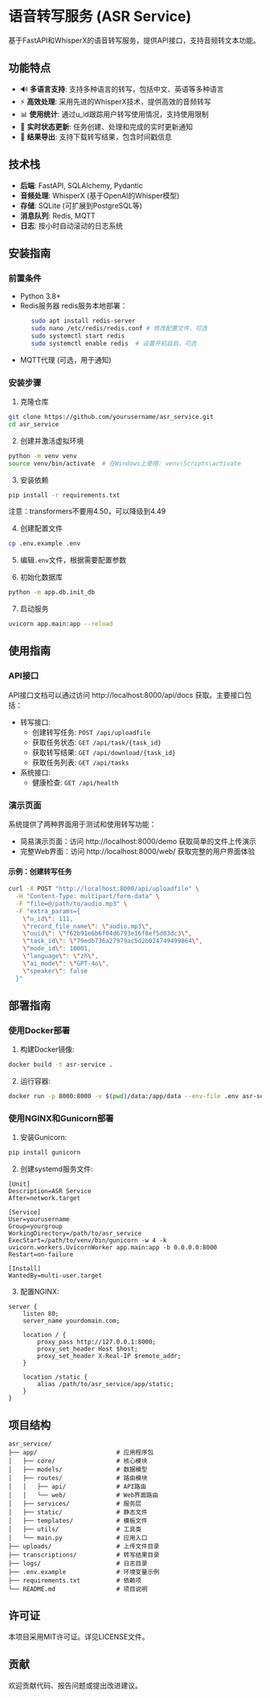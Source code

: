 # 语音转写服务 (ASR Service)

基于FastAPI和WhisperX的语音转写服务，提供API接口，支持音频转文本功能。

## 功能特点

- 🔊 **多语言支持**: 支持多种语言的转写，包括中文、英语等多种语言
- ⚡ **高效处理**: 采用先进的WhisperX技术，提供高效的音频转写
- 📊 **使用统计**: 通过u_id跟踪用户转写使用情况，支持使用限制
- 🔄 **实时状态更新**: 任务创建、处理和完成的实时更新通知
- 📄 **结果导出**: 支持下载转写结果，包含时间戳信息

## 技术栈

- **后端**: FastAPI, SQLAlchemy, Pydantic
- **音频处理**: WhisperX (基于OpenAI的Whisper模型)
- **存储**: SQLite (可扩展到PostgreSQL等)
- **消息队列**: Redis, MQTT
- **日志**: 按小时自动滚动的日志系统

## 安装指南

### 前置条件

- Python 3.8+
- Redis服务器
  redis服务本地部署：
  ```bash
     sudo apt install redis-server
     sudo nano /etc/redis/redis.conf # 修改配置文件，可选
     sudo systemctl start redis
     sudo systemctl enable redis  # 设置开机自启，可选
  ```
- MQTT代理 (可选，用于通知)

### 安装步骤

1. 克隆仓库

```bash
git clone https://github.com/yourusername/asr_service.git
cd asr_service
```

2. 创建并激活虚拟环境

```bash
python -m venv venv
source venv/bin/activate  # 在Windows上使用: venv\Scripts\activate
```

3. 安装依赖

```bash
pip install -r requirements.txt
```
注意：transformers不要用4.50，可以降级到4.49

4. 创建配置文件

```bash
cp .env.example .env
```

5. 编辑`.env`文件，根据需要配置参数

6. 初始化数据库

```bash
python -m app.db.init_db
```

7. 启动服务

```bash
uvicorn app.main:app --reload
```

## 使用指南

### API接口

API接口文档可以通过访问 http://localhost:8000/api/docs 获取。主要接口包括：
  
- 转写接口:
  - 创建转写任务: `POST /api/uploadfile`
  - 获取任务状态: `GET /api/task/{task_id}`
  - 获取转写结果: `GET /api/download/{task_id}`
  - 获取任务列表: `GET /api/tasks`
- 系统接口:
  - 健康检查: `GET /api/health`

### 演示页面

系统提供了两种界面用于测试和使用转写功能：

- 简易演示页面：访问 http://localhost:8000/demo 获取简单的文件上传演示
- 完整Web界面：访问 http://localhost:8000/web/ 获取完整的用户界面体验

#### 示例：创建转写任务

```bash
curl -X POST "http://localhost:8000/api/uploadfile" \
  -H "Content-Type: multipart/form-data" \
  -F "file=@/path/to/audio.mp3" \
  -F "extra_params={
    \"u_id\": 111,
    \"record_file_name\": \"audio.mp3\",
    \"uuid\": \"f62b91e6b6f04d6793e16f8ef5d03dc3\",
    \"task_id\": \"79edb736a27979ac5d2b024749499864\",
    \"mode_id\": 10001,
    \"language\": \"zh\",
    \"ai_mode\": \"GPT-4o\",
    \"speaker\": false
  }"
```

## 部署指南

### 使用Docker部署

1. 构建Docker镜像:

```bash
docker build -t asr-service .
```

2. 运行容器:

```bash
docker run -p 8000:8000 -v $(pwd)/data:/app/data --env-file .env asr-service
```

### 使用NGINX和Gunicorn部署

1. 安装Gunicorn:

```bash
pip install gunicorn
```

2. 创建systemd服务文件:

```
[Unit]
Description=ASR Service
After=network.target

[Service]
User=yourusername
Group=yourgroup
WorkingDirectory=/path/to/asr_service
ExecStart=/path/to/venv/bin/gunicorn -w 4 -k uvicorn.workers.UvicornWorker app.main:app -b 0.0.0.0:8000
Restart=on-failure

[Install]
WantedBy=multi-user.target
```

3. 配置NGINX:

```
server {
    listen 80;
    server_name yourdomain.com;

    location / {
        proxy_pass http://127.0.0.1:8000;
        proxy_set_header Host $host;
        proxy_set_header X-Real-IP $remote_addr;
    }

    location /static {
        alias /path/to/asr_service/app/static;
    }
}
```

## 项目结构

```
asr_service/
├── app/                      # 应用程序包
│   ├── core/                 # 核心模块
│   ├── models/               # 数据模型
│   ├── routes/               # 路由模块
│   │   ├── api/              # API路由
│   │   └── web/              # Web界面路由
│   ├── services/             # 服务层
│   ├── static/               # 静态文件
│   ├── templates/            # 模板文件
│   ├── utils/                # 工具类
│   └── main.py               # 应用入口
├── uploads/                  # 上传文件目录
├── transcriptions/           # 转写结果目录
├── logs/                     # 日志目录
├── .env.example              # 环境变量示例
├── requirements.txt          # 依赖项
└── README.md                 # 项目说明
```

## 许可证

本项目采用MIT许可证。详见LICENSE文件。

## 贡献

欢迎贡献代码、报告问题或提出改进建议。
